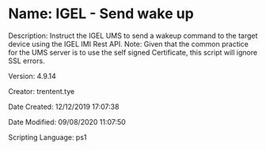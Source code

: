 ﻿# Name: IGEL - Send wake up

Description: Instruct the IGEL UMS to send a wakeup command to the target device using the IGEL IMI Rest API. 
Note: Given that the common practice for the UMS server is to use the self signed Certificate, 
          this script will ignore SSL errors.

Version: 4.9.14

Creator: trentent.tye

Date Created: 12/12/2019 17:07:38

Date Modified: 09/08/2020 11:07:50

Scripting Language: ps1

